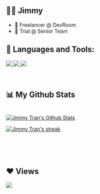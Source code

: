 
## 🙋‍♂️ Jimmy 

- 🔭 Freelancer @ DevRoom
- 🔭 Trial @ Senior Team

## 🚀 Languages and Tools:

<p align="left"> 
    <a href="https://developer.mozilla.org/en-US/docs/Web/JavaScript" target="_blank"> <img src="https://img.icons8.com/color/48/000000/javascript.png"/> </a> 
    <a href="https://www.w3.org/html/" target="_blank"> <img src="https://img.icons8.com/color/48/000000/html-5.png"/> </a> 
    <a href="https://www.w3schools.com/css/" target="_blank"> <img src="https://img.icons8.com/color/48/000000/css3.png"/> </a> 
</p>

<!-- [![React Badge](https://img.shields.io/badge/-React-61DBFB?style=for-the-badge&labelColor=black&logo=react&logoColor=61DBFB)](#)  [![Javascript Badge](https://img.shields.io/badge/-Javascript-F0DB4F?style=for-the-badge&labelColor=black&logo=javascript&logoColor=F0DB4F)](#) [![Typescript Badge](https://img.shields.io/badge/-Typescript-007acc?style=for-the-badge&labelColor=black&logo=typescript&logoColor=007acc)](#) [![Nodejs Badge](https://img.shields.io/badge/-Nodejs-3C873A?style=for-the-badge&labelColor=black&logo=node.js&logoColor=3C873A)](#) [![GraphQL Badge](https://img.shields.io/badge/-GraphQl-e535ab?style=for-the-badge&labelColor=black&logo=node.js&logoColor=e535ab)](#) -->
<br/>



## 📊 My Github Stats

  <br/>
    <a float="left" href="https://github.com/Jimmy-Tran/github-readme-stats"><img alt="Jimmy Tran's Github Stats" src="https://github-readme-stats.vercel.app/api?username=jimmy-tran&show_icons=true&theme=gotham" /></a>
<p float="right">
    <a href="https://github.com/Jimmy-Tran/github-readme-streak-stats">
        <img float="right" title="🔥 Get streak stats for your profile at git.io/streak-stats" alt="Jimmy Tran's streak" src="https://github-readme-streak-stats.herokuapp.com/?user=Jimmy-Tran&theme=black-ice&hide_border=true&stroke=0000&background=060A0CD0"/>
    </a>
</p>
  <br/>


<br/>
<br/>

</p>

## ❤ Views
<a href="https://github.com/Meghna-DAS/github-profile-views-counter">
    <img src="https://komarev.com/ghpvc/?username=Jimmy-Tran">
</a>
